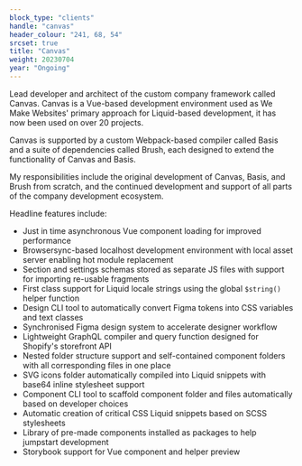 ```yaml
---
block_type: "clients"
handle: "canvas"
header_colour: "241, 68, 54"
srcset: true
title: "Canvas"
weight: 20230704
year: "Ongoing"
---
```

Lead developer and architect of the custom company framework called Canvas. Canvas is a Vue-based development environment used as We Make Websites' primary approach for Liquid-based development, it has now been used on over 20 projects.

Canvas is supported by a custom Webpack-based compiler called Basis and a suite of dependencies called Brush, each designed to extend the functionality of Canvas and Basis.

My responsibilities include the original development of Canvas, Basis, and Brush from scratch, and the continued development and support of all parts of the company development ecosystem.

Headline features include:

* Just in time asynchronous Vue component loading for improved performance
* Browsersync-based localhost development environment with local asset server enabling hot module replacement
* Section and settings schemas stored as separate JS files with support for importing re-usable fragments
* First class support for Liquid locale strings using the global `$string()` helper function
* Design CLI tool to automatically convert Figma tokens into CSS variables and text classes
* Synchronised Figma design system to accelerate designer workflow
* Lightweight GraphQL compiler and query function designed for Shopify's storefront API
* Nested folder structure support and self-contained component folders with all corresponding files in one place
* SVG icons folder automatically compiled into Liquid snippets with base64 inline stylesheet support
* Component CLI tool to scaffold component folder and files automatically based on developer choices
* Automatic creation of critical CSS Liquid snippets based on SCSS stylesheets
* Library of pre-made components installed as packages to help jumpstart development
* Storybook support for Vue component and helper preview
